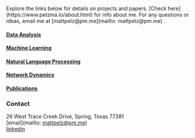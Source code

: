    
   <br>
Explore the links below for details on projects and papers. [Check here](https://www.pelzma.io/about.html) for info about me. For any questions or ideas, email me at [mattpelz@pm.me](mailto: mattpelz@pm.me) .

#### [Data Analysis](https://www.pelzma.io/analysis.html)
#### [Machine Learning](https://www.pelzma.io/ml.html)
#### [Natural Language Processing](https://www.pelzma.io/nlp.html)
#### [Network Dynamics](https://www.pelzma.io/dynamics.html)
#### [Publications](https://www.pelzma.io/pubs.html)

### Contact
26 West Trace Creek Drive, Spring, Texas 77381  
[email](mailto: mattpelz@pm.me)  
[linkedin](https://www.linkedin.com/in/pelzm/)
